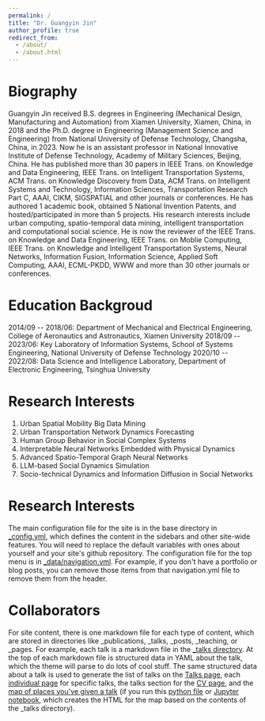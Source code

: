 ```yaml
---
permalink: /
title: "Dr. Guangyin Jin"
author_profile: true
redirect_from: 
  - /about/
  - /about.html
---
```


Biography
======
Guangyin Jin received B.S. degrees in Engineering (Mechanical Design, Manufacturing and Automation) from Xiamen University, Xiamen, China, in 2018 and the Ph.D. degree in Engineering (Management Science and Engineering) from National University of Defense Technology, Changsha, China, in 2023. Now he is an assistant professor in National Innovative Institute of Defense Technology, Academy of Military Sciences, Beijing, China. He has published more than 30 papers in IEEE Trans. on Knowledge and Data Engineering, IEEE Trans. on Intelligent Transportation Systems, ACM Trans. on Knowledge Discovery from Data, ACM Trans. on Intelligent Systems and Technology, Information Sciences, Transportation Research Part C, AAAI, CIKM, SIGSPATIAL and other journals or conferences. He has authored 1 academic book, obtained 5 National Invention Patents, and hosted/participated in more than 5 projects. His research interests include urban computing, spatio-temporal data mining, intelligent transportation and computational social science. He is now the reviewer of the IEEE Trans. on Knowledge and Data Engineering, IEEE Trans. on Moblie Computing, IEEE Trans. on Knowledge and Intelligent Transportation Systems, Neural Networks, Information Fusion, Information Science, Applied Soft Computing, AAAI, ECML-PKDD, WWW and more than 30 other journals or conferences.

Education Backgroud
======
2014/09 -- 2018/06: Department of Mechanical and Electrical Engineering, College of Aeronautics and Astronautics, Xiamen University
2018/09 -- 2023/06: Key Laboratory of Information Systems, School of Systems Engineering, National University of Defense Technology
2020/10 -- 2022/08: Data Science and Intelligence Laboratory, Department of Electronic Engineering, Tsinghua University

Research Interests
======
1. Urban Spatial Mobility Big Data Mining
2. Urban Transportation Network Dynamics Forecasting 
3. Human Group Behavior in Social Complex Systems
4. Interpretable Neural Networks Embedded with Physical Dynamics
5. Advanced Spatio-Temporal Graph Neural Networks
6. LLM-based Social Dynamics Simulation
7. Socio-technical Dynamics and Information Diffusion in Social Networks

Research Interests
======
The main configuration file for the site is in the base directory in [_config.yml](https://github.com/academicpages/academicpages.github.io/blob/master/_config.yml), which defines the content in the sidebars and other site-wide features. You will need to replace the default variables with ones about yourself and your site's github repository. The configuration file for the top menu is in [_data/navigation.yml](https://github.com/academicpages/academicpages.github.io/blob/master/_data/navigation.yml). For example, if you don't have a portfolio or blog posts, you can remove those items from that navigation.yml file to remove them from the header. 

Collaborators
======
For site content, there is one markdown file for each type of content, which are stored in directories like _publications, _talks, _posts, _teaching, or _pages. For example, each talk is a markdown file in the [_talks directory](https://github.com/academicpages/academicpages.github.io/tree/master/_talks). At the top of each markdown file is structured data in YAML about the talk, which the theme will parse to do lots of cool stuff. The same structured data about a talk is used to generate the list of talks on the [Talks page](https://academicpages.github.io/talks), each [individual page](https://academicpages.github.io/talks/2012-03-01-talk-1) for specific talks, the talks section for the [CV page](https://academicpages.github.io/cv), and the [map of places you've given a talk](https://academicpages.github.io/talkmap.html) (if you run this [python file](https://github.com/academicpages/academicpages.github.io/blob/master/talkmap.py) or [Jupyter notebook](https://github.com/academicpages/academicpages.github.io/blob/master/talkmap.ipynb), which creates the HTML for the map based on the contents of the _talks directory).

